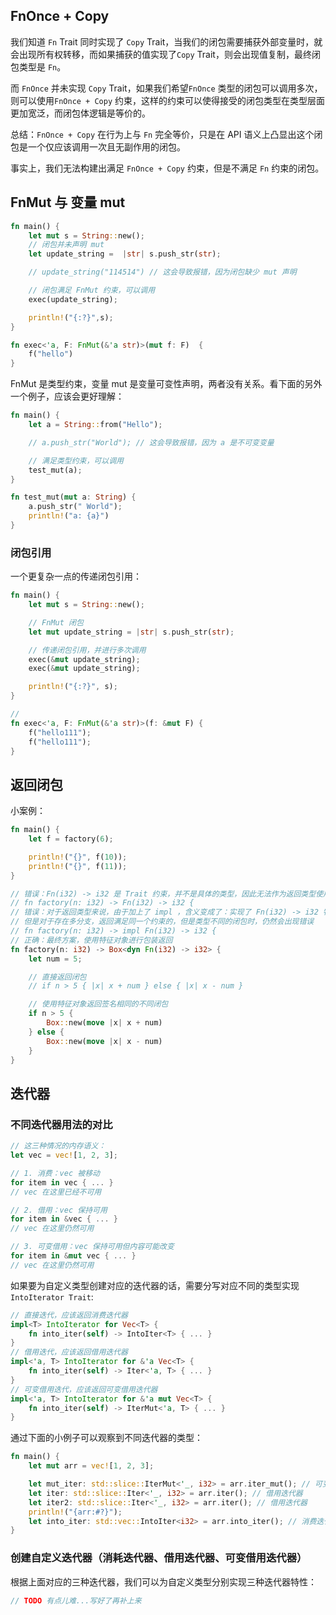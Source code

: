 ## FnOnce + Copy

我们知道 `Fn` Trait 同时实现了 `Copy` Trait，当我们的闭包需要捕获外部变量时，就会出现所有权转移，而如果捕获的值实现了`Copy` Trait，则会出现值复制，最终闭包类型是 `Fn`。

而 `FnOnce` 并未实现 `Copy` Trait，如果我们希望`FnOnce` 类型的闭包可以调用多次，则可以使用`FnOnce + Copy` 约束，这样的约束可以使得接受的闭包类型在类型层面更加宽泛，而闭包体逻辑是等价的。

总结：`FnOnce + Copy` 在行为上与 `Fn` 完全等价，只是在 API 语义上凸显出这个闭包是一个仅应该调用一次且无副作用的闭包。

事实上，我们无法构建出满足 `FnOnce + Copy` 约束，但是不满足 `Fn` 约束的闭包。

## FnMut 与 变量 mut

```rust
fn main() {
    let mut s = String::new();
    // 闭包并未声明 mut
    let update_string =  |str| s.push_str(str);

    // update_string("114514") // 这会导致报错，因为闭包缺少 mut 声明

    // 闭包满足 FnMut 约束，可以调用
    exec(update_string);

    println!("{:?}",s);
}

fn exec<'a, F: FnMut(&'a str)>(mut f: F)  {
    f("hello")
}
```

FnMut 是类型约束，变量 mut 是变量可变性声明，两者没有关系。看下面的另外一个例子，应该会更好理解：

```rust
fn main() {
    let a = String::from("Hello");

    // a.push_str("World"); // 这会导致报错，因为 a 是不可变变量

    // 满足类型约束，可以调用
    test_mut(a);
}

fn test_mut(mut a: String) {
    a.push_str(" World");
    println!("a: {a}")
}
```

### 闭包引用

一个更复杂一点的传递闭包引用：

```rust
fn main() {
    let mut s = String::new();

    // FnMut 闭包
    let mut update_string = |str| s.push_str(str);

    // 传递闭包引用，并进行多次调用
    exec(&mut update_string);
    exec(&mut update_string);

    println!("{:?}", s);
}

//
fn exec<'a, F: FnMut(&'a str)>(f: &mut F) {
    f("hello111");
    f("hello111");
}

```

## 返回闭包

小案例：

```rust
fn main() {
    let f = factory(6);

    println!("{}", f(10));
    println!("{}", f(11));
}

// 错误：Fn(i32) -> i32 是 Trait 约束，并不是具体的类型，因此无法作为返回类型使用
// fn factory(n: i32) -> Fn(i32) -> i32 {
// 错误：对于返回类型来说，由于加上了 impl ，含义变成了：实现了 Fn(i32) -> i32 特征的任意闭包类型，对于单个闭包来说，这没问题
// 但是对于存在多分支，返回满足同一个约束的，但是类型不同的闭包时，仍然会出现错误
// fn factory(n: i32) -> impl Fn(i32) -> i32 {
// 正确：最终方案，使用特征对象进行包装返回
fn factory(n: i32) -> Box<dyn Fn(i32) -> i32> {
    let num = 5;

    // 直接返回闭包
    // if n > 5 { |x| x + num } else { |x| x - num }

    // 使用特征对象返回签名相同的不同闭包
    if n > 5 {
        Box::new(move |x| x + num)
    } else {
        Box::new(move |x| x - num)
    }
}
```

## 迭代器

### 不同迭代器用法的对比

```rust
// 这三种情况的内存语义：
let vec = vec![1, 2, 3];

// 1. 消费：vec 被移动
for item in vec { ... }
// vec 在这里已经不可用

// 2. 借用：vec 保持可用
for item in &vec { ... }
// vec 在这里仍然可用

// 3. 可变借用：vec 保持可用但内容可能改变
for item in &mut vec { ... }
// vec 在这里仍然可用
```

如果要为自定义类型创建对应的迭代器的话，需要分写对应不同的类型实现 `IntoIterator Trait`:

```rust
// 直接迭代，应该返回消费迭代器
impl<T> IntoIterator for Vec<T> {
    fn into_iter(self) -> IntoIter<T> { ... }
}
// 借用迭代，应该返回借用迭代器
impl<'a, T> IntoIterator for &'a Vec<T> {
    fn into_iter(self) -> Iter<'a, T> { ... }
}
// 可变借用迭代，应该返回可变借用迭代器
impl<'a, T> IntoIterator for &'a mut Vec<T> {
    fn into_iter(self) -> IterMut<'a, T> { ... }
}
```

通过下面的小例子可以观察到不同迭代器的类型：

```rust
fn main() {
    let mut arr = vec![1, 2, 3];

    let mut_iter: std::slice::IterMut<'_, i32> = arr.iter_mut(); // 可变借用迭代器
    let iter: std::slice::Iter<'_, i32> = arr.iter(); // 借用迭代器
    let iter2: std::slice::Iter<'_, i32> = arr.iter(); // 借用迭代器
    println!("{arr:#?}");
    let into_iter: std::vec::IntoIter<i32> = arr.into_iter(); // 消费迭代器
}
```

### 创建自定义迭代器（消耗迭代器、借用迭代器、可变借用迭代器）

根据上面对应的三种迭代器，我们可以为自定义类型分别实现三种迭代器特性：

```rust
// TODO 有点儿难...写好了再补上来
```
